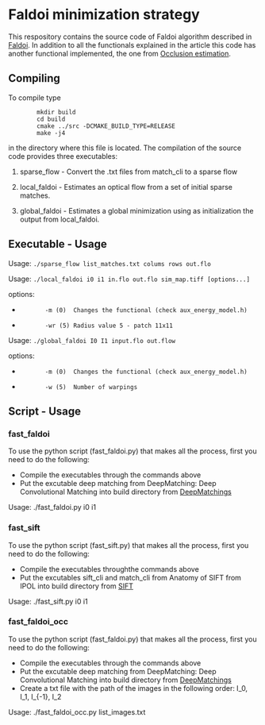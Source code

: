 # Faldoi minimization strategy

This respository contains the source code of Faldoi algorithm described in [Faldoi](https://link.springer.com/article/10.1007/s10851-016-0688-y). In addition to all the functionals explained in the article this code has another functional implemented, the one from [Occlusion estimation](https://link.springer.com/chapter/10.1007/978-3-642-32717-9_4). 


## Compiling
To compile type
```
        mkdir build
        cd build
        cmake ../src -DCMAKE_BUILD_TYPE=RELEASE
        make -j4
```

in the directory where this file is located. The compilation of the source
 code provides three executables:

1) sparse_flow - Convert the .txt files from  match_cli to a sparse flow

2) local_faldoi - Estimates an optical flow from a set of initial sparse 
                    matches.

3) global_faldoi - Estimates a global minimization using as initialization the 
                    output from local_faldoi.

## Executable - Usage


Usage: ``./sparse_flow list_matches.txt colums rows out.flo``

Usage: ``./local_faldoi i0 i1 in.flo out.flo sim_map.tiff [options...]``


options:
-            -m (0)  Changes the functional (check aux_energy_model.h)
-            -wr (5) Radius value 5 - patch 11x11 

Usage: ``./global_faldoi I0 I1 input.flo out.flow``


options: 
-            -m (0)  Changes the functional (check aux_energy_model.h)
-            -w (5)  Number of warpings   
## Script - Usage
### fast_faldoi
To use the python script (fast_faldoi.py) that makes all the process, first you need to do the following:
- Compile the executables through the commands above
- Put the excutable deep matching from DeepMatching: Deep Convolutional Matching into 
build directory from [DeepMatchings](http://lear.inrialpes.fr/src/deepmatching/)

Usage: ./fast_faldoi.py i0 i1

### fast_sift
To use the python script (fast_sift.py) that makes all the process, first you need to do the following:
- Compile the executables throughthe commands above
- Put the excutables sift_cli and match_cli from Anatomy of SIFT from IPOL into 
build directory from [SIFT](http://www.ipol.im/pub/art/2014/82/)

Usage: ./fast_sift.py i0 i1

### fast_faldoi_occ
To use the python script (fast_faldoi.py) that makes all the process, first you need to do the following:
- Compile the executables through the commands above
- Put the excutable deep matching from DeepMatching: Deep Convolutional Matching into 
build directory from [DeepMatchings](http://lear.inrialpes.fr/src/deepmatching/)
- Create a txt file with the path of the images in the following order: I_0, I_1, I_{-1}, I_2

Usage: ./fast_faldoi_occ.py list_images.txt    
